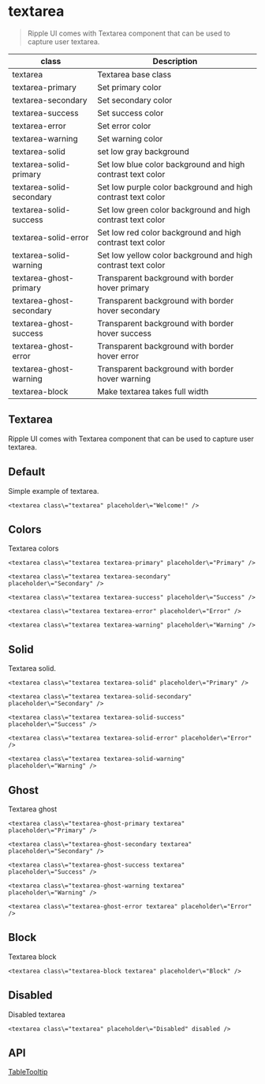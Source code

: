 # textarea

> Ripple UI comes with Textarea component that can be used to capture user textarea.

| class                    | Description                                                  |
| ------------------------ | ------------------------------------------------------------ |
| textarea                 | Textarea base class                                          |
| textarea-primary         | Set primary color                                            |
| textarea-secondary       | Set secondary color                                          |
| textarea-success         | Set success color                                            |
| textarea-error           | Set error color                                              |
| textarea-warning         | Set warning color                                            |
| textarea-solid           | set low gray background                                      |
| textarea-solid-primary   | Set low blue color background and high contrast text color   |
| textarea-solid-secondary | Set low purple color background and high contrast text color |
| textarea-solid-success   | Set low green color background and high contrast text color  |
| textarea-solid-error     | Set low red color background and high contrast text color    |
| textarea-solid-warning   | Set low yellow color background and high contrast text color |
| textarea-ghost-primary   | Transparent background with border hover primary             |
| textarea-ghost-secondary | Transparent background with border hover secondary           |
| textarea-ghost-success   | Transparent background with border hover success             |
| textarea-ghost-error     | Transparent background with border hover error               |
| textarea-ghost-warning   | Transparent background with border hover warning             |
| textarea-block           | Make textarea takes full width                               |

## Textarea

Ripple UI comes with Textarea component that can be used to capture user textarea.

## [​](#default)Default

Simple example of textarea.

    <textarea class\="textarea" placeholder\="Welcome!" />

## [​](#colors)Colors

Textarea colors

    <textarea class\="textarea textarea-primary" placeholder\="Primary" />

    <textarea class\="textarea textarea-secondary" placeholder\="Secondary" />

    <textarea class\="textarea textarea-success" placeholder\="Success" />

    <textarea class\="textarea textarea-error" placeholder\="Error" />

    <textarea class\="textarea textarea-warning" placeholder\="Warning" />

## [​](#solid)Solid

Textarea solid.

    <textarea class\="textarea textarea-solid" placeholder\="Primary" />

    <textarea class\="textarea textarea-solid-secondary" placeholder\="Secondary" />

    <textarea class\="textarea textarea-solid-success" placeholder\="Success" />

    <textarea class\="textarea textarea-solid-error" placeholder\="Error" />

    <textarea class\="textarea textarea-solid-warning" placeholder\="Warning" />

## [​](#ghost)Ghost

Textarea ghost

    <textarea class\="textarea-ghost-primary textarea" placeholder\="Primary" />

    <textarea class\="textarea-ghost-secondary textarea" placeholder\="Secondary" />

    <textarea class\="textarea-ghost-success textarea" placeholder\="Success" />

    <textarea class\="textarea-ghost-warning textarea" placeholder\="Warning" />

    <textarea class\="textarea-ghost-error textarea" placeholder\="Error" />

## [​](#block)Block

Textarea block

    <textarea class\="textarea-block textarea" placeholder\="Block" />

## [​](#disabled)Disabled

Disabled textarea

    <textarea class\="textarea" placeholder\="Disabled" disabled />

## [​](#api)API

[Table](/docs/components/table)[Tooltip](/docs/components/tooltip)
